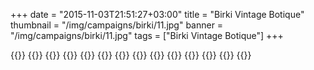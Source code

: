 +++
date = "2015-11-03T21:51:27+03:00"
title = "Birki Vintage Botique"
thumbnail = "/img/campaigns/birki/11.jpg"
banner = "/img/campaigns/birki/11.jpg"
tags = ["Birki Vintage Botique"]
+++

{{<mkimage src="/img/campaigns/birki/01.jpg">}}
{{<mkimage src="/img/campaigns/birki/02.jpg">}}
{{<mkimage src="/img/campaigns/birki/03.jpg">}}
{{<mkimage src="/img/campaigns/birki/04.jpg">}}
{{<mkimage src="/img/campaigns/birki/05.jpg">}}
{{<mkimage src="/img/campaigns/birki/06.jpg">}}
{{<mkimage src="/img/campaigns/birki/07.jpg">}}
{{<mkimage src="/img/campaigns/birki/08.jpg">}}
{{<mkimage src="/img/campaigns/birki/09.jpg">}}
{{<mkimage src="/img/campaigns/birki/10.jpg">}}
{{<mkimage src="/img/campaigns/birki/11.jpg">}}
{{<mkimage src="/img/campaigns/birki/12.jpg">}}
{{<mkimage src="/img/campaigns/birki/13.jpg">}}
{{<mkimage src="/img/campaigns/birki/14.jpg">}}
